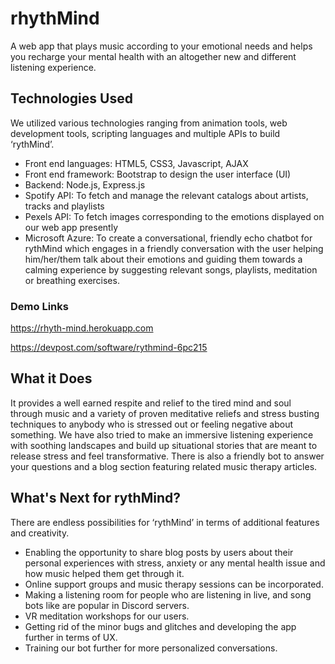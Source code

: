 # rhythMind
A web app that plays music according to your emotional needs and helps you recharge your mental health with an altogether new and different listening experience.

## Technologies Used
We utilized various technologies ranging from animation tools, web development tools, scripting languages and multiple APIs to build ‘rythMind’. 
- Front end languages: HTML5, CSS3, Javascript, AJAX
- Front end framework: Bootstrap to design the user interface (UI)
- Backend: Node.js, Express.js
- Spotify API: To fetch and manage the relevant catalogs about artists, tracks and playlists  
- Pexels API: To fetch images corresponding to the emotions displayed on our web app presently 
- Microsoft Azure: To create a conversational, friendly echo chatbot for rythMind which engages in a friendly conversation with the user helping him/her/them talk about their emotions and guiding them towards a calming experience by suggesting relevant songs, playlists, meditation or breathing exercises.

### Demo Links
https://rhyth-mind.herokuapp.com

https://devpost.com/software/rythmind-6pc215

## What it Does
It provides a well earned respite and relief to the tired mind and soul through music and a variety of proven meditative reliefs and stress busting techniques to anybody who is stressed out or feeling negative about something. We have also tried to make an immersive listening experience with soothing landscapes and build up situational stories that are meant to release stress and feel transformative. There is also a friendly bot to answer your questions and a blog section featuring related music therapy articles.

## What's Next for rythMind?
There are endless possibilities for ‘rythMind’ in terms of additional features and creativity. 
- Enabling the opportunity to share blog posts by users about their personal experiences with stress, anxiety or any mental health issue and how music helped them get through it. 
- Online support groups and music therapy sessions can be incorporated. 
- Making a listening room for people who are listening in live, and song bots like are popular in Discord servers.
- VR meditation workshops for our users.
- Getting rid of the minor bugs and glitches and developing the app further in terms of UX.
- Training our bot further for more personalized conversations.
